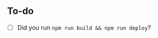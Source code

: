 <!--

Hi!

Thanks for contributing! This template helps you run a smooth PR.

-->

## To-do

* [ ] Did you run `npm run build && npm run deploy`?